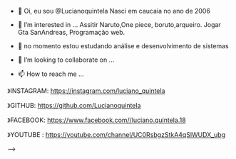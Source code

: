 - 👋 Oi, eu sou @Lucianoquintela
Nasci em caucaia no ano de 2006

- 👀 I’m interested in ...
Assitir Naruto,One piece,
boruto,arqueiro.
Jogar Gta SanAndreas, 
Programação web.

- 🌱 no momento estou estudando análise e desenvolvimento de sistemas 
- 💞️ I’m looking to collaborate on ...
- 📫 How to reach me ...

》INSTAGRAM: https://instagram.com/luciano_quintela

》GITHUB: https://github.com/Lucianoquintela

》FACEBOOK: https://www.facebook.com//luciano.quintela.18

》YOUTUBE : https://youtube.com/channel/UC0RsbgzStkA4qSlWUDX_ubg


-->

